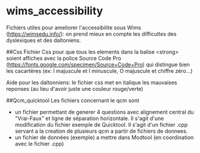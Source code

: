 # wims_accessibility
Fichiers utiles pour ameliorer l'accessibilite sous Wims (https://wimsedu.info/): on prend mieux en compte les difficultes des dyslexiques et des daltoniens.

##Css
Fichier Css pour que tous les elements dans la balise &lt;strong&gt; soient affiches avec la police Source Code Pro (https://fonts.google.com/specimen/Source+Code+Pro) qui distingue bien les cacartères (ex: I majuscule et l minuscule, O majuscule et chiffre zéro...)

Aide pour les daltonniens: le fichier css met en italique les mauvaises reponses (au lieu d'avoir juste une couleur rouge/verte)

##Qcm_quicktool
Les fichiers concernant le qcm sont
- un fichier permettant de generer 4 questions avec alignement central du "Vrai-Faux" et ligne de séparation horizontale. Il s'agit d'une modification du fichier exemple de Quicktool. Il s'agit d'un fichier .cpp servant a la creation de plusieurs qcm a partir de fichiers de donnees.
- un fichier de données (exemple) a mettre dans Modtool (en coordination avec le fichier .cpp)



  

  
